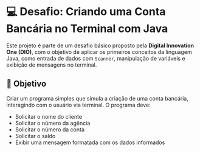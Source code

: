 # 💻 Desafio: Criando uma Conta Bancária no Terminal com Java

Este projeto é parte de um desafio básico proposto pela **Digital Innovation One (DIO)**, com o objetivo de aplicar os primeiros conceitos da linguagem Java, como entrada de dados com `Scanner`, manipulação de variáveis e exibição de mensagens no terminal.

## 🧠 Objetivo

Criar um programa simples que simula a criação de uma conta bancária, interagindo com o usuário via terminal. O programa deve:

- Solicitar o nome do cliente
- Solicitar o número da agência
- Solicitar o número da conta
- Solicitar o saldo
- Exibir uma mensagem formatada com os dados informados
